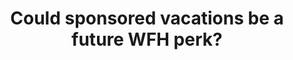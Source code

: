 ---
type: project
external_link: https://blog.blacklane.com/travel/could-sponsored-vacations-be-a-future-wfh-perk/
summary: Sponsored vacations are the enviable future home office benefit.
tags: 
- Blacklane
title: Could sponsored vacations be a future WFH perk?
---